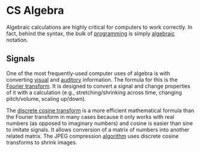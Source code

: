 
# CS Algebra

Algebraic calculations are highly critical for computers to work correctly. In fact, behind the syntax, the bulk of [programming](programming-basics.md) is simply [algebraic](math-algebra.md) notation.

Signals
-------

One of the most frequently-used computer uses of algebra is with converting [visual](computer-screen.md) and [auditory](computers-speakersmic.md) information. The formula for this is the [Fourier transform](https://en.wikipedia.org/wiki/Fourier_transform). It is designed to convert a signal and change properties of it with a calculation (e.g., stretching/shrinking across time, changing pitch/volume, scaling up/down).

The [discrete cosine transform](https://en.wikipedia.org/wiki/Discrete_cosine_transform) is a more efficient mathematical formula than the Fourier transform in many cases because it only works with real numbers (as opposed to imaginary numbers) and cosine is easier than sine to imitate signals. It allows conversion of a matrix of numbers into another related matrix. The JPEG compression [algorithm](programming-algorithms.md) uses discrete cosine transforms to shrink images.
